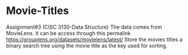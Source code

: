 # Movie-Titles
Assignment#3 (CISC 3130-Data Structure)
The data comes from MovieLens.
It can be access through this permalink https://grouplens.org/datasets/movielens/latest/
Store the movies titles a binary search tree using the movie title as the key used for sorting. 
